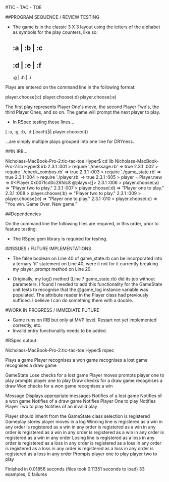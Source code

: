#TIC - TAC - TOE

##PROGRAM SEQUENCE / REVIEW TESTING

- The game is in the classic 3 X 3 layout using the letters of the alphabet as symbols for the play counters, like so:

    :a | :b | :c
    ------------
    :d | :e | :f
    ------------
    :g | :h | :i

Plays are entered on the command line in the following format:

player.choose(:c)
player.choose(:d)
player.choose(:e)

The first play represents Player One's move, the second Player Two's, the third Player Ones, and so on. The game will prompt the next player to play.

- In RSpec testing these lines...

[ :a, :g, :b, :d ].each{|i| player.choose(i)}

...are simply multiple plays grouped into one line for DRYness.

##IN IRB...

Nicholass-MacBook-Pro-2:tic-tac-toe Hyper$ cd lib
Nicholass-MacBook-Pro-2:lib Hyper$ irb
2.3.1 :001 > require './message.rb'
 => true
2.3.1 :002 > require './check_combos.rb'
 => true
2.3.1 :003 > require './game_state.rb'
 => true
2.3.1 :004 > require './player.rb'
 => true
2.3.1 :005 > player = Player.new
 => #<Player:0x007fcd0c26fdc8 @plays=[]>
2.3.1 :006 > player.choose(:a)
 => "Player two to play."
2.3.1 :007 > player.choose(:d)
 => "Player one to play."
2.3.1 :008 > player.choose(:b)
 => "Player two to play."
2.3.1 :009 > player.choose(:e)
 => "Player one to play."
2.3.1 :010 > player.choose(:c)
 => "You win. Game Over. New game."

##Dependencies

On the command line the following files are required, in this order, prior to feature testing:


- The RSpec gem library is required for testing.


##ISSUES / FUTURE IMPLEMENTATIONS

- The false boolean on Line 40 of game_state.rb can be incorporated into a ternary 'if' statement on Line 40, were it not for it currently breaking my player_prompt method on Line 20.

- Originally, my log() method (Line 7 game_state.rb) did its job without parameters. I found I needed to add this functionality for the GameState unit tests to recognise that the @game_log instance variable was populated. The attribute reader in the Player class had previously sufficed. I believe I can do something there with a double.

#WORK IN PROGRESS / IMMEDIATE FUTURE

- Game runs on IRB but only at MVP level. Restart not yet implemented correctly, etc.
- Invalid entry functionality needs to be added.

#RSpec output

Nicholass-MacBook-Pro-2:tic-tac-toe Hyper$ rspec

Plays a game
  Player
    recognises a won game
    recognises a lost game
    recognises a draw game

GameState
  Lose
    checks for a lost game
  Player moves
    prompts player one to play
    prompts player one to play
  Draw
    checks for a draw game
    recognises a draw
  Won
    checks for a won game
    recognises a win

Message
  Displays appropriate messages
    Notifies of a lost game
    Notifies of a won game
    Notifies of a draw game
    Notifies Player One to play
    Notifies Player Two to play
    Notifies of an invalid play

Player
  should inherit from the GameState class
  selection is registered
  Gameplay
    stores player moves in a log
  Winning line
    is registered as a win in any order
    is registered as a win in any order
    is registered as a win in any order
    is registered as a win in any order
    is registered as a win in any order
    is registered as a win in any order
  Losing line
    is registered as a loss in any order
    is registered as a loss in any order
    is registered as a loss in any order
    is registered as a loss in any order
    is registered as a loss in any order
    is registered as a loss in any order
  Prompts
    player one to play
    player two to play

Finished in 0.01856 seconds (files took 0.11351 seconds to load)
33 examples, 0 failures
